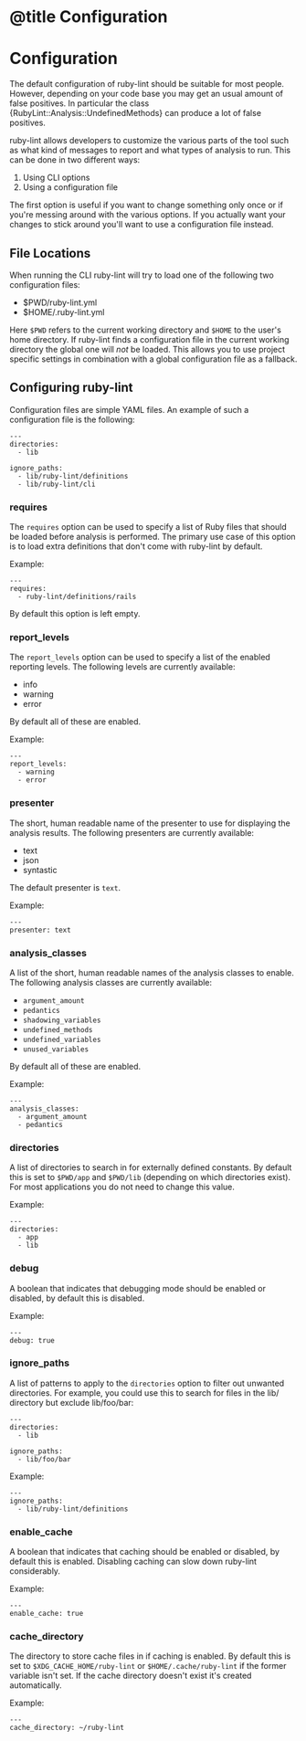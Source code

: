 # @title Configuration
# Configuration

The default configuration of ruby-lint should be suitable for most people.
However, depending on your code base you may get an usual amount of false
positives. In particular the class {RubyLint::Analysis::UndefinedMethods} can
produce a lot of false positives.

ruby-lint allows developers to customize the various parts of the tool such as
what kind of messages to report and what types of analysis to run. This can be
done in two different ways:

1. Using CLI options
2. Using a configuration file

The first option is useful if you want to change something only once or if
you're messing around with the various options. If you actually want your
changes to stick around you'll want to use a configuration file instead.

## File Locations

When running the CLI ruby-lint will try to load one of the following two
configuration files:

* $PWD/ruby-lint.yml
* $HOME/.ruby-lint.yml

Here `$PWD` refers to the current working directory and `$HOME` to the user's
home directory. If ruby-lint finds a configuration file in the current working
directory the global one will *not* be loaded. This allows you to use project
specific settings in combination with a global configuration file as a
fallback.

## Configuring ruby-lint

Configuration files are simple YAML files. An example of such a configuration
file is the following:

    ---
    directories:
      - lib

    ignore_paths:
      - lib/ruby-lint/definitions
      - lib/ruby-lint/cli

### requires

The `requires` option can be used to specify a list of Ruby files that should
be loaded before analysis is performed. The primary use case of this option is
to load extra definitions that don't come with ruby-lint by default.

Example:

    ---
    requires:
      - ruby-lint/definitions/rails

By default this option is left empty.

### report_levels

The `report_levels` option can be used to specify a list of the enabled
reporting levels. The following levels are currently available:

* info
* warning
* error

By default all of these are enabled.

Example:

    ---
    report_levels:
      - warning
      - error

### presenter

The short, human readable name of the presenter to use for displaying the
analysis results. The following presenters are currently available:

* text
* json
* syntastic

The default presenter is `text`.

Example:

    ---
    presenter: text

### analysis_classes

A list of the short, human readable names of the analysis classes to enable.
The following analysis classes are currently available:

* `argument_amount`
* `pedantics`
* `shadowing_variables`
* `undefined_methods`
* `undefined_variables`
* `unused_variables`

By default all of these are enabled.

Example:

    ---
    analysis_classes:
      - argument_amount
      - pedantics

### directories

A list of directories to search in for externally defined constants. By default
this is set to `$PWD/app` and `$PWD/lib` (depending on which directories
exist). For most applications you do not need to change this value.

Example:

    ---
    directories:
      - app
      - lib

### debug

A boolean that indicates that debugging mode should be enabled or disabled, by
default this is disabled.

Example:

    ---
    debug: true

### ignore_paths

A list of patterns to apply to the `directories` option to filter out unwanted
directories. For example, you could use this to search for files in the lib/
directory but exclude lib/foo/bar:

    ---
    directories:
      - lib

    ignore_paths:
      - lib/foo/bar

Example:

    ---
    ignore_paths:
      - lib/ruby-lint/definitions

### enable_cache

A boolean that indicates that caching should be enabled or disabled, by default
this is enabled. Disabling caching can slow down ruby-lint considerably.

Example:

    ---
    enable_cache: true

### cache_directory

The directory to store cache files in if caching is enabled. By default this is
set to `$XDG_CACHE_HOME/ruby-lint` or `$HOME/.cache/ruby-lint` if the former
variable isn't set. If the cache directory doesn't exist it's created
automatically.

Example:

    ---
    cache_directory: ~/ruby-lint
